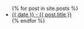 <ul>
  {% for post in site.posts %}
    <li>
      <a href="{{ post.url }}">{{ date }} - {{ post.title }}</a>
    </li>
  {% endfor %}
</ul>




